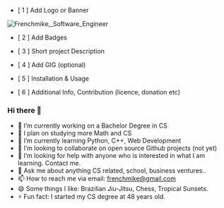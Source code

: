 
- [ 1 ] Add Logo or Banner

![Frenchmike,_Software_Engineer](https://user-images.githubusercontent.com/45352998/118595179-735a3580-b75f-11eb-9089-4901928ab231.png)




- [ 2 ] Add Badges





- [ 3 ] Short project Description







- [ 4 ] Add GIG (optional)






- [ 5 ] Installation & Usage







- [ 6 ] Additional Info, Contribution (licence, donation etc)

### Hi there 👋

- 🔭 I’m currently working on a Bachelor Degree in CS
- 🔭 I plan on studying more Math and CS 
- 🌱 I’m currently learning Python, C++, Web Development
- 👯 I’m looking to collaborate on open source Github projects (not yet)
- 🤔 I’m looking for help with anyone who is interested in what I am learning.  Contact me.
- 💬 Ask me about anything CS related, school, business ventures..
- 📫 How to reach me via email: frenchmike@gmail.com
- 😄 Some things I like: Brazilian Jiu-Jitsu, Chess, Tropical Sunsets.
- ⚡ Fun fact: I started my CS degree at 48 years old.


